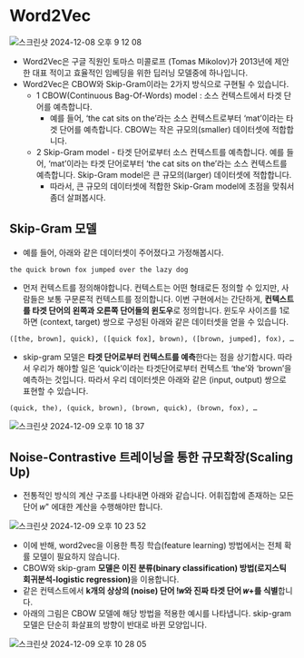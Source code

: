 # Word2Vec

![스크린샷 2024-12-08 오후 9 12 08](https://github.com/user-attachments/assets/6e1d7b0f-b64d-4419-ab86-3b8add81f674)

- Word2Vec은 구글 직원인 토마스 미콜로프 (Tomas Mikolov)가 2013년에 제안한 대표
  적이고 효율적인 임베딩을 위한 딥러닝 모델중에 하나입니다.
- Word2Vec은 CBOW와 Skip-Gram이라는 2가지 방식으로 구현될 수 있습니다.
  - 1 CBOW(Continuous Bag-Of-Words) model : 소스 컨텍스트에서 타겟 단어를 예측합니다.
    - 예를 들어, ‘the cat sits on the’라는 소스 컨텍스트로부터 ‘mat’이라는 타겟 단어를 예측합니다. CBOW는 작은 규모의(smaller) 데이터셋에 적합합니다.
  - 2 Skip-Gram model - 타겟 단어로부터 소스 컨텍스트를 예측합니다. 예를 들어, ‘mat’이라는 타겟 단어로부터 ‘the cat sits on the’라는 소스 컨텍스트를 예측합니다. Skip-Gram model은 큰 규모의(larger) 데이터셋에 적합합니다.
    - 따라서, 큰 규모의 데이터셋에 적합한 Skip-Gram model에 초점을 맞춰서 좀더 살펴봅시다.

## Skip-Gram 모델

- 예를 들어, 아래와 같은 데이터셋이 주어졌다고 가정해봅시다.

```
the quick brown fox jumped over the lazy dog
```

- 먼저 컨텍스트를 정의해야합니다. 컨텍스트는 어떤 형태로든 정의할 수 있지만, 사람들은 보통 구문론적 컨텍스트를 정의합니다. 이번 구현에서는 간단하게, **컨텍스트를 타겟 단어의 왼쪽과 오른쪽 단어들의 윈도우**로 정의합니다. 윈도우 사이즈를 1로하면 (context, target) 쌍으로 구성된 아래와 같은 데이터셋을 얻을 수 있습니다.

```
([the, brown], quick), ([quick fox], brown), ([brown, jumped], fox), …
```

- skip-gram 모델은 **타겟 단어로부터 컨텍스트를 예측**한다는 점을 상기합시다. 따라서 우리가 해야할 일은 ‘quick’이라는 타겟단어로부터 컨텍스트 ‘the’와 ‘brown’을 예측하는 것입니다. 따라서 우리 데이터셋은 아래와 같은 (input, output) 쌍으로 표현할 수 있습니다.

```
(quick, the), (quick, brown), (brown, quick), (brown, fox), …
```

![스크린샷 2024-12-09 오후 10 18 37](https://github.com/user-attachments/assets/a1480df2-3b37-4bf3-8810-be6706c3ede1)

## Noise-Contrastive 트레이닝을 통한 규모확장(Scaling Up)

- 전통적인 방식의 계산 구조를 나타내면 아래와 같습니다. 어휘집합에 존재하는 모든 단어 𝑤" 에대한 계산을 수행해야만 합니다.


![스크린샷 2024-12-09 오후 10 23 52](https://github.com/user-attachments/assets/1bb7d1c9-9d68-4a3e-b085-249027c6428a)

- 이에 반해, word2vec을 이용한 특징 학습(feature learning) 방법에서는 전체 확률 모델이 필요하지 않습니다.
- CBOW와 skip-gram <b>모델은 이진 분류(binary classification) 방법(로지스틱 회귀분석-logistic regression)</b>을 이용합니다.
- 같은 컨텍스트에서 <b>k개의 상상의 (noise) 단어 !𝑤와 진짜 타겟 단어 𝑤+를 식별</b>합니다.
- 아래의 그림은 CBOW 모델에 해당 방법을 적용한 예시를 나타냅니다. skip-gram 모델은 단순히 화살표의 방향이 반대로 바뀐 모양입니다.

![스크린샷 2024-12-09 오후 10 28 05](https://github.com/user-attachments/assets/a9441cd8-fd64-47ca-bddf-bd4e4d1af8fe)



